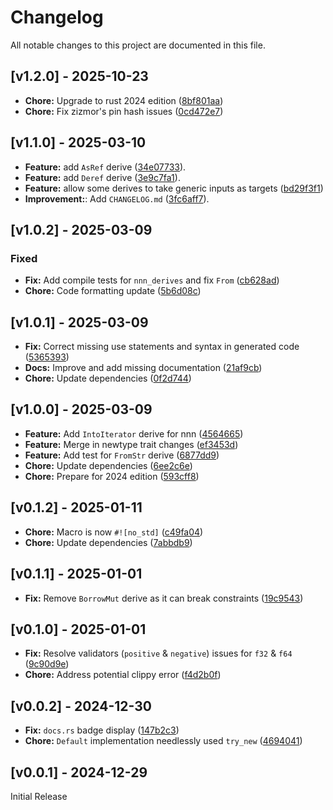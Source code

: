 # Changelog

All notable changes to this project are documented in this file.

## [v1.2.0] - 2025-10-23

- **Chore:** Upgrade to rust 2024 edition ([8bf801aa](https://github.com/vic1707/nnn/commit/8bf801aa))
- **Chore:** Fix zizmor's pin hash issues ([0cd472e7](https://github.com/vic1707/nnn/commit/0cd472e7))

## [v1.1.0] - 2025-03-10

- **Feature:** add `AsRef` derive ([34e07733](https://github.com/vic1707/nnn/commit/34e07733)).
- **Feature:** add `Deref` derive ([3e9c7fa1](https://github.com/vic1707/nnn/commit/3e9c7fa1)).
- **Feature:** allow some derives to take generic inputs as targets ([bd29f3f1](https://github.com/vic1707/nnn/commit/bd29f3f1))
- **Improvement:**: Add `CHANGELOG.md` ([3fc6aff7](https://github.com/vic1707/nnn/commit/3fc6aff7)).

## [v1.0.2] - 2025-03-09

### Fixed

- **Fix:** Add compile tests for `nnn_derives` and fix `From` ([cb628ad](https://github.com/vic1707/nnn/commit/cb628ad))
- **Chore:** Code formatting update ([5b6d08c](https://github.com/vic1707/nnn/commit/5b6d08c))

## [v1.0.1] - 2025-03-09

- **Fix:** Correct missing use statements and syntax in generated code ([5365393](https://github.com/vic1707/nnn/commit/5365393))
- **Docs:** Improve and add missing documentation ([21af9cb](https://github.com/vic1707/nnn/commit/21af9cb))
- **Chore:** Update dependencies ([0f2d744](https://github.com/vic1707/nnn/commit/0f2d744))

## [v1.0.0] - 2025-03-09

- **Feature:** Add `IntoIterator` derive for nnn ([4564665](https://github.com/vic1707/nnn/commit/4564665))
- **Feature:** Merge in newtype trait changes ([ef3453d](https://github.com/vic1707/nnn/commit/ef3453d))
- **Feature:** Add test for `FromStr` derive ([6877dd9](https://github.com/vic1707/nnn/commit/6877dd9))
- **Chore:** Update dependencies ([6ee2c6e](https://github.com/vic1707/nnn/commit/6ee2c6e))
- **Chore:** Prepare for 2024 edition ([593cff8](https://github.com/vic1707/nnn/commit/593cff8))

## [v0.1.2] - 2025-01-11

- **Chore:** Macro is now `#![no_std]` ([c49fa04](https://github.com/vic1707/nnn/commit/c49fa04))
- **Chore:** Update dependencies ([7abbdb9](https://github.com/vic1707/nnn/commit/7abbdb9))

## [v0.1.1] - 2025-01-01

- **Fix:** Remove `BorrowMut` derive as it can break constraints ([19c9543](https://github.com/vic1707/nnn/commit/19c9543))

## [v0.1.0] - 2025-01-01

- **Fix:** Resolve validators (`positive` & `negative`) issues for `f32` & `f64` ([9c90d9e](https://github.com/vic1707/nnn/commit/9c90d9e))
- **Chore:** Address potential clippy error ([f4d2b0f](https://github.com/vic1707/nnn/commit/f4d2b0f))

## [v0.0.2] - 2024-12-30

- **Fix:** `docs.rs` badge display ([147b2c3](https://github.com/vic1707/nnn/commit/147b2c3))
- **Chore:** `Default` implementation needlessly used `try_new` ([4694041](https://github.com/vic1707/nnn/commit/4694041))

## [v0.0.1] - 2024-12-29

Initial Release
